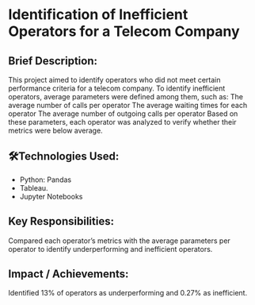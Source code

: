 # Identification of Inefficient Operators for a Telecom Company
## Brief Description:
This project aimed to identify operators who did not meet certain performance criteria for a telecom company.
To identify inefficient operators, average parameters were defined among them, such as:
The average number of calls per operator
The average waiting times for each operator
The average number of outgoing calls per operator
Based on these parameters, each operator was analyzed to verify whether their metrics were below average.
## 🛠️Technologies Used: 
* Python: Pandas
*  Tableau.
*  Jupyter Notebooks
## Key Responsibilities:
Compared each operator’s metrics with the average parameters per operator to identify underperforming and inefficient operators.
## Impact / Achievements:
Identified 13% of operators as underperforming and 0.27% as inefficient.
